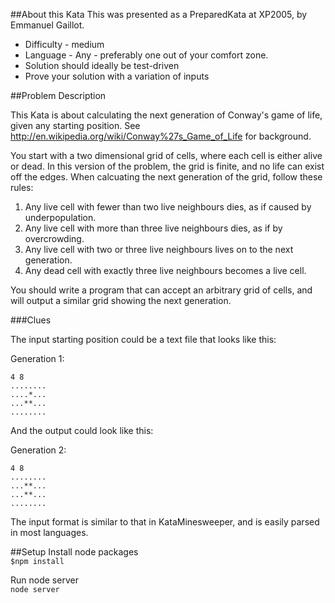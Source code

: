 ##About this Kata
This was presented as a PreparedKata at XP2005, by Emmanuel Gaillot.

* Difficulty - medium
* Language - Any - preferably one out of your comfort zone.
* Solution should ideally be test-driven
* Prove your solution with a variation of inputs

##Problem Description

This Kata is about calculating the next generation of Conway's game of life, given any starting position. See http://en.wikipedia.org/wiki/Conway%27s_Game_of_Life for background.

You start with a two dimensional grid of cells, where each cell is either alive or dead. In this version of the problem, the grid is finite, and no life can exist off the edges. When calcuating the next generation of the grid, follow these rules:

   1. Any live cell with fewer than two live neighbours dies, as if caused by underpopulation.
   2. Any live cell with more than three live neighbours dies, as if by overcrowding.
   3. Any live cell with two or three live neighbours lives on to the next generation.
   4. Any dead cell with exactly three live neighbours becomes a live cell.

You should write a program that can accept an arbitrary grid of cells, and will output a similar grid showing the next generation.

###Clues

The input starting position could be a text file that looks like this:

Generation 1:

    4 8
    ........
    ....*...
    ...**...
    ........

And the output could look like this:

Generation 2:

    4 8
    ........
    ...**...
    ...**...
    ........

The input format is similar to that in KataMinesweeper, and is easily parsed in most languages.

##Setup
Install node packages  
`$npm install`

Run node server  
`node server`